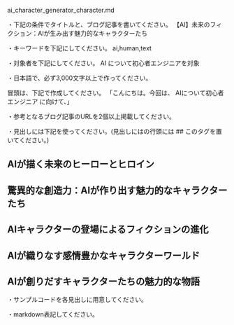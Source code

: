 ai_character_generator_character.md

・下記の条件でタイトルと、ブログ記事を書いてください。
【AI】未来のフィクション：AIが生み出す魅力的なキャラクターたち

・キーワードを下記にしてください。
ai,human,text

・対象者を下記にしてください。
  AI について初心者エンジニアを対象


・日本語で、必ず3,000文字以上で作ってください。

冒頭は、下記で作成してください。
「こんにちは。今回は、
AIについて初心者エンジニア
に向けて、」

・参考となるブログ記事のURLを2個以上掲載してください。

・見出しには下記を使ってください。(見出しにはの行頭には ## このタグを置いてください。)
## AIが描く未来のヒーローとヒロイン
## 驚異的な創造力：AIが作り出す魅力的なキャラクターたち
## AIキャラクターの登場によるフィクションの進化
## AIが織りなす感情豊かなキャラクターワールド
## AIが創りだすキャラクターたちの魅力的な物語

・サンプルコードを各見出しに用意してください。

・markdown表記してください。

